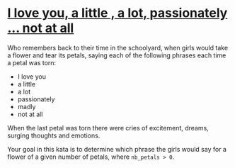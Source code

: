 # [I love you,  a little ,  a lot,  passionately ... not at all](https://www.codewars.com/kata/i-love-you-a-little-a-lot-passionately-dot-dot-dot-not-at-all "https://www.codewars.com/kata/57f24e6a18e9fad8eb000296")

Who remembers back to their time in the schoolyard, when girls would take a flower and tear its petals, saying each of the following phrases each time a petal was torn:

- I love you
- a little
- a lot
- passionately
- madly
- not at all

When the last petal was torn there were cries of excitement, dreams, surging thoughts and emotions.

Your goal in this kata is to determine which phrase the girls would say for a flower of a given number of petals, where `nb_petals > 0`.